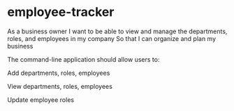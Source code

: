 # employee-tracker

As a business owner
I want to be able to view and manage the departments, roles, and employees in my company
So that I can organize and plan my business


The command-line application should allow users to:


Add departments, roles, employees


View departments, roles, employees


Update employee roles



